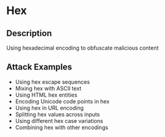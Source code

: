 # Hex

## Description
Using hexadecimal encoding to obfuscate malicious content

## Attack Examples
- Using hex escape sequences
- Mixing hex with ASCII text
- Using HTML hex entities
- Encoding Unicode code points in hex
- Using hex in URL encoding
- Splitting hex values across inputs
- Using different hex case variations
- Combining hex with other encodings

